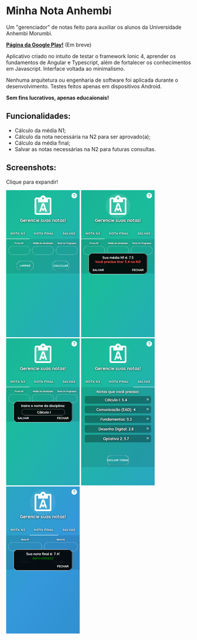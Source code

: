 # Minha Nota Anhembi

Um "gerenciador" de notas feito para auxiliar os alunos da Universidade Anhembi Morumbi.

**[Página da Google Play!]()** (Em breve)

Aplicativo criado no intuito de testar o framework Ionic 4, aprender os fundamentos de Angular e Typescript, além de fortalecer os conhecimentos em Javascript. Interface voltada ao minimalismo.

Nenhuma arquitetura ou engenharia de software foi aplicada durante o desenvolvimento. Testes feitos apenas em dispositivos Android.

**Sem fins lucrativos, apenas educaionais!**

## Funcionalidades:
<ul>
<li> Cálculo da média N1; </li>
<li> Cálculo da nota necessária na N2 para ser aprovado(a); </li>
<li> Cálculo da média final; </li>
<li> Salvar as notas necessárias na N2 para futuras consultas. </li>
</ul>

## Screenshots:

Clique para expandir!

<img src="https://github.com/AugustoFrr/minha-nota-anhembi/blob/master/screenshots/main_screen.png" width="200"> </img>
<img src="https://github.com/AugustoFrr/minha-nota-anhembi/blob/master/screenshots/main_screen2.png" width="200"> </img>
<img src="https://github.com/AugustoFrr/minha-nota-anhembi/blob/master/screenshots/main_screen3.png" width="200"> </img>
<img src="https://github.com/AugustoFrr/minha-nota-anhembi/blob/master/screenshots/salvas_screen.png" width="200"> </img>
<img src="https://github.com/AugustoFrr/minha-nota-anhembi/blob/master/screenshots/final_screen.png" width="200"> </img>
